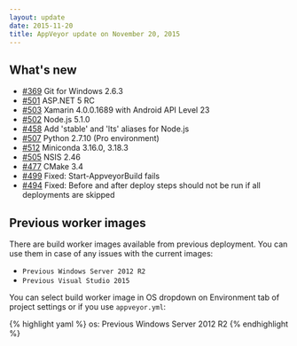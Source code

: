 ```yaml
---
layout: update
date: 2015-11-20
title: AppVeyor update on November 20, 2015
---
```


## What's new

* [#369](https://github.com/appveyor/ci/issues/369) Git for Windows 2.6.3
* [#501](https://github.com/appveyor/ci/issues/501) ASP.NET 5 RC
* [#503](https://github.com/appveyor/ci/issues/503) Xamarin 4.0.0.1689 with Android API Level 23
* [#502](https://github.com/appveyor/ci/issues/502) Node.js 5.1.0
* [#458](https://github.com/appveyor/ci/issues/458) Add 'stable' and 'lts' aliases for Node.js
* [#507](https://github.com/appveyor/ci/issues/507) Python 2.7.10 (Pro environment)
* [#512](https://github.com/appveyor/ci/issues/512) Miniconda 3.16.0, 3.18.3
* [#505](https://github.com/appveyor/ci/issues/505) NSIS 2.46
* [#477](https://github.com/appveyor/ci/issues/477) CMake 3.4
* [#499](https://github.com/appveyor/ci/issues/499) Fixed: Start-AppveyorBuild fails
* [#494](https://github.com/appveyor/ci/issues/494) Fixed: Before and after deploy steps should not be run if all deployments are skipped

## Previous worker images

There are build worker images available from previous deployment. You can use them in case of any issues with the current images:

- `Previous Windows Server 2012 R2`
- `Previous Visual Studio 2015`

You can select build worker image in OS dropdown on Environment tab of project settings or if you use `appveyor.yml`:

{% highlight yaml %}
os: Previous Windows Server 2012 R2
{% endhighlight %}
